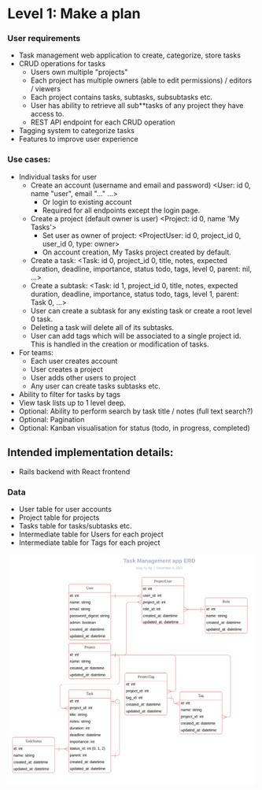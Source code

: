 # Level 1: Make a plan

### User requirements

- Task management web application to create, categorize, store tasks
- CRUD operations for tasks
  - Users own multiple "projects"
  - Each project has multiple owners (able to edit permissions) / editors / viewers
  - Each project contains tasks, subtasks, subsubtasks etc.
  - User has ability to retrieve all sub**tasks of any project they have access to.
  - REST API endpoint for each CRUD operation
- Tagging system to categorize tasks
- Features to improve user experience

### Use cases:

- Individual tasks for user
  - Create an account (username and email and password) <User: id 0, name "user", email "..." ...>
    - Or login to existing account
    - Required for all endpoints except the login page.
  - Create a project (default owner is user) <Project: id 0, name 'My Tasks'>
    - Set user as owner of project: <ProjectUser: id 0, project_id 0, user_id 0, type: owner>
    - On account creation, My Tasks project created by default.
  - Create a task: <Task: id 0, project_id 0, title, notes, expected duration, deadline, importance, status todo, tags, level 0, parent: nil, ...>
  - Create a subtask: <Task: id 1, project_id 0, title, notes, expected duration, deadline, importance, status todo, tags, level 1, parent: Task 0, ...>
  - User can create a subtask for any existing task or create a root level 0 task.
  - Deleting a task will delete all of its subtasks.
  - User can add tags which will be associated to a single project id. This is handled in the creation or modification of tasks.
- For teams:
  - Each user creates account
  - User creates a project
  - User adds other users to project
  - Any user can create tasks subtasks etc.
- Ability to filter for tasks by tags
- View task lists up to 1 level deep. 
- Optional: Ability to perform search by task title / notes (full text search?)
- Optional: Pagination
- Optional: Kanban visualisation for status (todo, in progress, completed)

## Intended implementation details:

- Rails backend with React frontend

### Data

- User table for user accounts
- Project table for projects
- Tasks table for tasks/subtasks etc.
- Intermediate table for Users for each project
- Intermediate table for Tags for each project

![](https://raw.githubusercontent.com/ngxingyu/taskmanager/main/taskmanager-backend/ERD.svg?token=ADAYHMGWEBLBHEC6OH5B5C3BW35M2)
